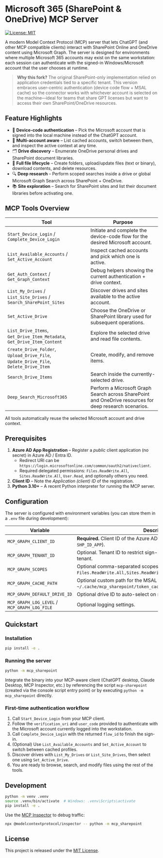 # Microsoft 365 (SharePoint & OneDrive) MCP Server

[![License: MIT](https://img.shields.io/badge/License-MIT-blue.svg)](LICENSE)

A modern Model Context Protocol (MCP) server that lets ChatGPT (and other MCP compatible clients) interact with SharePoint Online and OneDrive content using Microsoft Graph. The server is designed for environments where multiple Microsoft 365 accounts may exist on the same workstation: each session can authenticate with the signed-in Windows/Microsoft account that the user chooses at runtime.

> **Why this fork?** The original SharePoint-only implementation relied on application credentials tied to a specific tenant. This version embraces user-centric authentication (device code flow + MSAL cache) so the connector works with whichever account is selected on the machine—ideal for teams that share GPT licenses but want to access their own SharePoint/OneDrive resources.

## Feature Highlights

- 🔐 **Device-code authentication** – Pick the Microsoft account that is signed into the local machine instead of the ChatGPT account.
- 👥 **Multi-account aware** – List cached accounts, switch between them, and inspect the active context at any time.
- 🗂️ **Drive discovery** – Enumerate OneDrive personal drives and SharePoint document libraries.
- 📄 **Full file lifecycle** – Create folders, upload/update files (text or binary), download contents, and delete resources.
- 🔍 **Deep research** – Perform scoped searches inside a drive or global Microsoft Graph Search across SharePoint + OneDrive.
- 📚 **Site exploration** – Search for SharePoint sites and list their document libraries before activating one.

## MCP Tools Overview

| Tool | Purpose |
| --- | --- |
| `Start_Device_Login` / `Complete_Device_Login` | Initiate and complete the device-code flow for the desired Microsoft account. |
| `List_Available_Accounts` / `Set_Active_Account` | Inspect cached accounts and pick which one is active. |
| `Get_Auth_Context` / `Get_Graph_Context` | Debug helpers showing the current authentication + drive context. |
| `List_My_Drives` / `List_Site_Drives` / `Search_SharePoint_Sites` | Discover drives and sites available to the active account. |
| `Set_Active_Drive` | Choose the OneDrive or SharePoint library used for subsequent operations. |
| `List_Drive_Items`, `Get_Drive_Item_Metadata`, `Get_Drive_Item_Content` | Explore the selected drive and read file contents. |
| `Create_Drive_Folder`, `Upload_Drive_File`, `Update_Drive_File`, `Delete_Drive_Item` | Create, modify, and remove items. |
| `Search_Drive_Items` | Search inside the currently-selected drive. |
| `Deep_Search_Microsoft365` | Perform a Microsoft Graph Search across SharePoint and OneDrive resources for deep research scenarios. |

All tools automatically reuse the selected Microsoft account and drive context.

## Prerequisites

1. **Azure AD App Registration** – Register a *public* client application (no secret) in Azure AD / Entra ID.
   - Redirect URI can be `https://login.microsoftonline.com/common/oauth2/nativeclient`.
   - Required delegated permissions: `Files.ReadWrite.All`, `Sites.ReadWrite.All`, `User.Read`, and optionally others you need.
2. **Client ID** – Note the *Application (client) ID* of the registration.
3. **Python 3.10+** – A recent Python interpreter for running the MCP server.

## Configuration

The server is configured with environment variables (you can store them in a `.env` file during development):

| Variable | Description |
| --- | --- |
| `MCP_GRAPH_CLIENT_ID` | **Required.** Client ID of the Azure AD public application (fallback: `SHP_ID_APP`). |
| `MCP_GRAPH_TENANT_ID` | Optional. Tenant ID to restrict sign-ins. Defaults to `common` for multi-tenant. |
| `MCP_GRAPH_SCOPES` | Optional comma-separated scopes. Defaults to `Files.ReadWrite.All,Sites.ReadWrite.All,User.Read,offline_access`. |
| `MCP_GRAPH_CACHE_PATH` | Optional custom path for the MSAL token cache. Default: `~/.cache/mcp_sharepoint/token_cache.bin`. |
| `MCP_GRAPH_DEFAULT_DRIVE_ID` | Optional drive ID to auto-select on startup. |
| `MCP_GRAPH_LOG_LEVEL` / `MCP_GRAPH_LOG_FILE` | Optional logging settings. |

## Quickstart

### Installation

```bash
pip install -e .
```

### Running the server

```bash
python -m mcp_sharepoint
```

Integrate the binary into your MCP-aware client (ChatGPT desktop, Claude Desktop, MCP Inspector, etc.) by referencing the script `mcp-sharepoint` (created via the console script entry point) or by executing `python -m mcp_sharepoint` directly.

### First-time authentication workflow

1. Call `Start_Device_Login` from your MCP client.
2. Follow the `verification_uri` and `user_code` provided to authenticate with the Microsoft account currently logged into the workstation.
3. Call `Complete_Device_Login` with the returned `flow_id` to finish the sign-in.
4. (Optional) Use `List_Available_Accounts` and `Set_Active_Account` to switch between cached profiles.
5. Discover drives with `List_My_Drives` or `List_Site_Drives`, then select one using `Set_Active_Drive`.
6. You are ready to browse, search, and modify files using the rest of the tools.

## Development

```bash
python -m venv .venv
source .venv/bin/activate  # Windows: .venv\Scripts\activate
pip install -e .
```

Use the [MCP Inspector](https://github.com/modelcontextprotocol/inspector) to debug traffic:

```bash
npx @modelcontextprotocol/inspector -- python -m mcp_sharepoint
```

## License

This project is released under the [MIT License](LICENSE).

